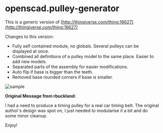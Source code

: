 # openscad.pulley-generator


This is a generic version of [http://thingiverse.com/thing:16627](http://thingiverse.com/thing:16627)

Changes to this version:

- Fully self contained module, no globals. Several pulleys can be displayed at once.
- Combined all definitions of a pulley model to the same place. Easier to add new models.
- Separated parts of the assembly for easier modifications.
- Auto flip if base is bigger than the teeth.
- Removed base rounded corners if base is smaller.

![sample](https://user-images.githubusercontent.com/8453489/129447605-69126f5d-a0a7-474f-9418-da2978a2a65b.png)

<b>Original Message from rbuckland:</b>

I had a need to produce a timing pulley for a real car timing belt.
The original author's design was spot on, I just needed to modularise it a bit and do some minor cleanup.

Enjoy!
